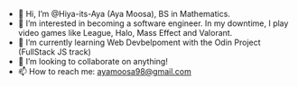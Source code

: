- 👋 Hi, I’m @Hiya-its-Aya (Aya Moosa), BS in Mathematics. 
- 👀 I’m interested in becoming a software engineer. In my downtime, I play video games like League, Halo, Mass Effect and Valorant.
- 🌱 I’m currently learning Web Devbelpoment with the Odin Project (FullStack JS track)
- 💞️ I’m looking to collaborate on anything!
- 📫 How to reach me: ayamoosa98@gmail.com

<!---
Hiya-its-Aya/Hiya-its-Aya is a ✨ special ✨ repository because its `README.md` (this file) appears on your GitHub profile.
You can click the Preview link to take a look at your changes.
--->
